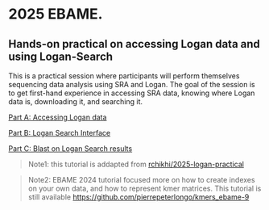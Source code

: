 # 2025 EBAME. 
## Hands-on practical on accessing Logan data and using Logan-Search

This is a practical session where participants will perform themselves sequencing data analysis using SRA and Logan. The goal of the session is to get first-hand experience in accessing SRA data, knowing where Logan data is, downloading it, and searching it. 

[Part A: Accessing Logan data ](https://github.com/pierrepeterlongo/2025-logan-ebame/blob/main/PartA.md)

[Part B: Logan Search Interface](https://github.com/pierrepeterlongo/2025-logan-ebame/blob/main/PartB.md)

[Part C: Blast on Logan Search results](https://github.com/pierrepeterlongo/2025-logan-ebame/blob/main/PartC.md)

> Note1: this tutorial is addapted from [rchikhi/2025-logan-practical](https://github.com/rchikhi/2025-logan-practical)

> Note2: EBAME 2024 tutorial focused more on how to create indexes on your own data, and how to represent kmer matrices. This tutorial is still available https://github.com/pierrepeterlongo/kmers_ebame-9
